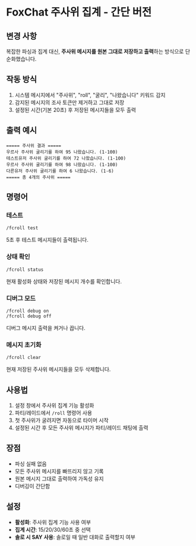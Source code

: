 # FoxChat 주사위 집계 - 간단 버전

## 변경 사항
복잡한 파싱과 집계 대신, **주사위 메시지를 원본 그대로 저장하고 출력**하는 방식으로 단순화했습니다.

## 작동 방식
1. 시스템 메시지에서 "주사위", "roll", "굴리", "나왔습니다" 키워드 감지
2. 감지된 메시지의 조사 토큰만 제거하고 그대로 저장
3. 설정된 시간(기본 20초) 후 저장된 메시지들을 모두 출력

## 출력 예시
```
===== 주사위 결과 =====
우르사 주사위 굴리기를 하여 95 나왔습니다. (1-100)
테스트유저 주사위 굴리기를 하여 72 나왔습니다. (1-100)
우르사 주사위 굴리기를 하여 98 나왔습니다. (1-100)
다른유저 주사위 굴리기를 하여 6 나왔습니다. (1-6)
===== 총 4개의 주사위 =====
```

## 명령어

### 테스트
```
/fcroll test
```
5초 후 테스트 메시지들이 출력됩니다.

### 상태 확인
```
/fcroll status
```
현재 활성화 상태와 저장된 메시지 개수를 확인합니다.

### 디버그 모드
```
/fcroll debug on
/fcroll debug off
```
디버그 메시지 출력을 켜거나 끕니다.

### 메시지 초기화
```
/fcroll clear
```
현재 저장된 주사위 메시지들을 모두 삭제합니다.

## 사용법
1. 설정 창에서 주사위 집계 기능 활성화
2. 파티/레이드에서 `/roll` 명령어 사용
3. 첫 주사위가 굴려지면 자동으로 타이머 시작
4. 설정된 시간 후 모든 주사위 메시지가 파티/레이드 채팅에 출력

## 장점
- 파싱 실패 없음
- 모든 주사위 메시지를 빠뜨리지 않고 기록
- 원본 메시지 그대로 출력하여 가독성 유지
- 디버깅이 간단함

## 설정
- **활성화**: 주사위 집계 기능 사용 여부
- **집계 시간**: 15/20/30/60초 중 선택
- **솔로 시 SAY 사용**: 솔로일 때 일반 대화로 출력할지 여부